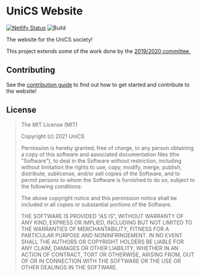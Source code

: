 # UniCS Website

[![Netlify Status](https://api.netlify.com/api/v1/badges/9150af20-1025-42c7-991f-51a8c5aef3c3/deploy-status)](https://app.netlify.com/sites/unicsmcr/deploys)
![Build](https://github.com/unicsmcr/unicsmcr.com/workflows/Build/badge.svg?branch=master)

The website for the UniCS society!

This project extends some of the work done by the [2019/2020 committee.](https://github.com/unicsmcr/unicsmcr.com-2019)

## Contributing

See the [contribution guide](./CONTRIBUTING.md) to find out how to get started and contribute to the website!

## License

> The MIT License (MIT)
>
> Copyright (c) 2021 UniCS
>
> Permission is hereby granted, free of charge, to any person obtaining a copy
> of this software and associated documentation files (the "Software"), to deal
> in the Software without restriction, including without limitation the rights
> to use, copy, modify, merge, publish, distribute, sublicense, and/or sell
> copies of the Software, and to permit persons to whom the Software is
> furnished to do so, subject to the following conditions:
>
> The above copyright notice and this permission notice shall be included in all
> copies or substantial portions of the Software.
>
> THE SOFTWARE IS PROVIDED "AS IS", WITHOUT WARRANTY OF ANY KIND, EXPRESS OR
> IMPLIED, INCLUDING BUT NOT LIMITED TO THE WARRANTIES OF MERCHANTABILITY,
> FITNESS FOR A PARTICULAR PURPOSE AND NONINFRINGEMENT. IN NO EVENT SHALL THE
> AUTHORS OR COPYRIGHT HOLDERS BE LIABLE FOR ANY CLAIM, DAMAGES OR OTHER
> LIABILITY, WHETHER IN AN ACTION OF CONTRACT, TORT OR OTHERWISE, ARISING FROM,
> OUT OF OR IN CONNECTION WITH THE SOFTWARE OR THE USE OR OTHER DEALINGS IN THE
> SOFTWARE.
